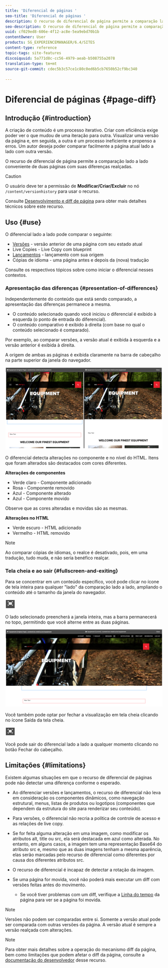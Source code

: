 ```yaml
---
title: 'Diferencial de páginas '
seo-title: 'Diferencial de páginas '
description: O recurso de diferencial de página permite a comparação lado a lado conveniente de duas páginas com suas diferenças realçadas.
seo-description: O recurso de diferencial de página permite a comparação lado a lado conveniente de duas páginas com suas diferenças realçadas.
uuid: cf029ed8-606e-4f12-ac8e-5ea9ebd70b1b
contentOwner: User
products: SG_EXPERIENCEMANAGER/6.4/SITES
content-type: reference
topic-tags: site-features
discoiquuid: 5a771d8c-cc56-4979-aeab-b508755a2078
translation-type: tm+mt
source-git-commit: cdec5b3c57ce1c80c0ed6b5cb7650b52cf9bc340

---
```



# Diferencial de páginas {#page-diff}

## Introdução {#introduction}

A criação de conteúdo é um processo iterativo. Criar com eficiência exige poder ver o que mudou de uma iteração para outra. Visualizar uma versão da página e, em seguida, a outra é um processo ineficiente e propenso a erros. Um autor deseja poder comparar facilmente a página atual lado a lado com outra versão.

O recurso de diferencial de página permite a comparação lado a lado conveniente de duas páginas com suas diferenças realçadas.

>[!CAUTION]
>
>O usuário deve ter a permissão de **Modificar/Criar/Excluir** no nó `/content/versionhistory` para usar o recurso.
>
>Consulte [Desenvolvimento e diff de página](/help/sites-developing/pagediff.md#operation-details) para obter mais detalhes técnicos sobre este recurso.

## Uso {#use}

O diferencial lado a lado pode comparar o seguinte:

* [Versões](/help/sites-authoring/working-with-page-versions.md#comparing-a-version-with-current-page) - versão anterior de uma página com seu estado atual
* [](/help/sites-administering/msm-livecopy.md#comparing-a-live-copy-page-with-a-blueprint-page)Live Copies - Live Copy com blueprint
* [Lançamentos](/help/sites-authoring/launches-editing.md#comparing-a-launch-page-to-its-source-page) - lançamento com sua origem
* [](/help/sites-administering/tc-manage.md#comparing-language-copies)Cópias de idioma - uma página antes e depois da (nova) tradução

Consulte os respectivos tópicos sobre como iniciar o diferencial nesses contextos.

### Apresentação das diferenças  {#presentation-of-differences}

Independentemente do conteúdo que está sendo comparado, a apresentação das diferenças permanece a mesma.

* O conteúdo selecionado quando você iniciou o diferencial é exibido à esquerda (o ponto de entrada do diferencial).
* O conteúdo comparativo é exibido à direita (com base no qual o conteúdo selecionado é comparado).

Por exemplo, ao comparar versões, a versão atual é exibida à esquerda e a versão anterior é exibida à direita.

A origem de ambas as páginas é exibida claramente na barra de cabeçalho na parte superior da janela do navegador.

![chlimage_1-355](assets/chlimage_1-355.png)

O diferencial detecta alterações no componente e no nível do HTML. Itens que foram alterados são destacados com cores diferentes.

**Alterações de componentes**

* Verde claro - Componente adicionado
* Rosa - Componente removido
* Azul - Componente alterado
* Azul - Componente movido

Observe que as cores alteradas e movidas são as mesmas.

**Alterações no HTML**

* Verde escuro - HTML adicionado
* Vermelho - HTML removido

>[!NOTE]
>
>Ao comparar cópias de idiomas, o realce é desativado, pois, em uma tradução, tudo muda, e não seria benéfico realçar.

### Tela cheia e ao sair  {#fullscreen-and-exiting}

Para se concentrar em um conteúdo específico, você pode clicar no ícone de tela inteira para qualquer &quot;lado&quot; da comparação lado a lado, ampliando o conteúdo até o tamanho da janela do navegador.

![](do-not-localize/chlimage_1-24.png)

O lado selecionado preencherá a janela inteira, mas a barra permanecerá no topo, permitindo que você alterne entre as duas páginas.

![chlimage_1-356](assets/chlimage_1-356.png)

Você também pode optar por fechar a visualização em tela cheia clicando no ícone Saída da tela cheia.

![](do-not-localize/chlimage_1-25.png)

Você pode sair do diferencial lado a lado a qualquer momento clicando no botão Fechar do cabeçalho.

## Limitações  {#limitations}

Existem algumas situações em que o recurso de diferencial de páginas pode não detectar uma diferença conforme o esperado.

* Ao diferenciar versões e lançamentos, o recurso de diferencial não leva em consideração os componentes dinâmicos, como navegação estrutural, menus, listas de produtos ou logotipos (componentes que dependem da estrutura do site para renderizar seu conteúdo).
* Para versões, o diferencial não recria a política de controle de acesso e as relações de live copy.
* Se for feita alguma alteração em uma imagem, como modificar os atributos alt, title ou src, ela será destacada em azul como alterada. No entanto, em alguns casos, a imagem tem uma representação Base64 do atributo src e, mesmo que as duas imagens tenham a mesma aparência, elas serão marcadas pelo recurso de diferencial como diferentes por causa dos diferentes atributos src.
* O recurso de diferencial é incapaz de detectar a rotação da imagem.
* Se uma página for movida, você não poderá mais executar um diff com versões feitas antes do movimento.

   * Se você tiver problemas com um diff, verifique a [Linha do tempo](/help/sites-authoring/basic-handling.md#timeline) da página para ver se a página foi movida.

>[!NOTE]
>
>Versões não podem ser comparadas entre si. Somente a versão atual pode ser comparada com outras versões da página. A versão atual é sempre a versão realçada com alterações.

>[!NOTE]
>
>Para obter mais detalhes sobre a operação do mecanismo diff da página, bem como limitações que podem afetar o diff da página, consulte a [documentação do desenvolvedor](/help/sites-developing/pagediff.md) desse recurso.

